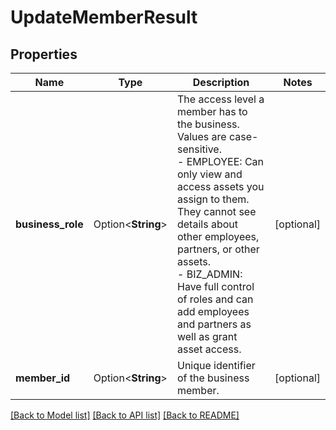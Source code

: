 # UpdateMemberResult

## Properties

Name | Type | Description | Notes
------------ | ------------- | ------------- | -------------
**business_role** | Option<**String**> | The access level a member has to the business. Values are case-sensitive. <br> - EMPLOYEE: Can only view and access assets you assign to them. They cannot see details about other employees, partners, or other assets. <br> - BIZ_ADMIN: Have full control of roles and can add employees and partners as well as grant asset access. | [optional]
**member_id** | Option<**String**> | Unique identifier of the business member. | [optional]

[[Back to Model list]](../README.md#documentation-for-models) [[Back to API list]](../README.md#documentation-for-api-endpoints) [[Back to README]](../README.md)


